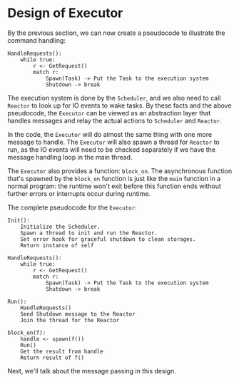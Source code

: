 # Design of Executor

By the previous section, we can now create a pseudocode to illustrate the command handling:

```
HandleRequests():
    while true:
        r <- GetRequest()
        match r:
            Spawn(Task) -> Put the Task to the execution system
            Shutdown -> break
```

The execution system is done by the `Scheduler`, and we also need to call `Reactor` to look up for
IO events to wake tasks. By these facts and the above pseudocode, the `Executor` can be viewed
as an abstraction layer that handles messages and relay the actual actions to `Scheduler` and `Reactor`.

In the code, the `Executor` will do almost the same thing with one more message to handle. The `Executor`
will also spawn a thread for `Reactor` to run, as the IO events will need to be checked separately if
we have the message handling loop in the main thread.

The `Executor` also provides a function: `block_on`. The asynchronous function that's spawned by the `block_on` function
is just like the `main` function in a normal program: the runtime won't exit before this function ends without
further errors or interrupts occur during runtime.

The complete pseudocode for the `Executor`:

```
Init():
    Initialize the Scheduler.
    Spawn a thread to init and run the Reactor.
    Set error hook for graceful shutdown to clean storages.
    Return instance of self

HandleRequests():
    while true:
        r <- GetRequest()
        match r:
            Spawn(Task) -> Put the Task to the execution system
            Shutdown -> break

Run():
    HandleRequests()
    Send Shutdown message to the Reactor
    Join the thread for the Reactor

block_on(f):
    handle <- spawn(f())
    Run()
    Get the result from handle
    Return result of f()
```

Next, we'll talk about the message passing in this design.
